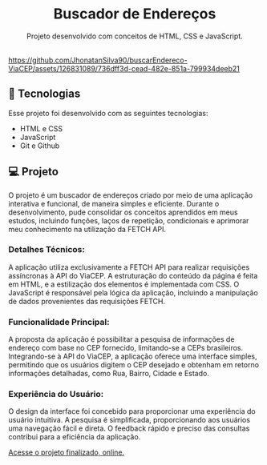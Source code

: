 <h1 align="center"> Buscador de Endereços </h1>

<p align="center">
Projeto desenvolvido com conceitos de HTML, CSS e JavaScript. <br/>

<br>


https://github.com/JhonatanSilva90/buscarEndereco-ViaCEP/assets/126831089/736dff3d-cead-482e-851a-799934deeb21


## 🚀 Tecnologias

Esse projeto foi desenvolvido com as seguintes tecnologias:

- HTML e CSS
- JavaScript
- Git e Github

## 💻 Projeto

O projeto é um buscador de endereços criado por meio de uma aplicação interativa e funcional, de maneira simples e eficiente. Durante o desenvolvimento, pude consolidar os conceitos aprendidos em meus estudos, incluindo funções, laços de repetição, condicionais e aprimorar meu conhecimento na utilização da FETCH API.

### Detalhes Técnicos:

A aplicação utiliza exclusivamente a FETCH API para realizar requisições assíncronas à API do ViaCEP. A estruturação do conteúdo da página é feita em HTML, e a estilização dos elementos é implementada com CSS. O JavaScript é responsável pela lógica da aplicação, incluindo a manipulação de dados provenientes das requisições FETCH.

### Funcionalidade Principal:

A proposta da aplicação é possibilitar a pesquisa de informações de endereço com base no CEP fornecido, limitando-se a CEPs brasileiros. Integrando-se à API do ViaCEP, a aplicação oferece uma interface simples, permitindo que os usuários digitem o CEP desejado e obtenham em retorno informações detalhadas, como Rua, Bairro, Cidade e Estado.

### Experiência do Usuário:

O design da interface foi concebido para proporcionar uma experiência do usuário intuitiva. A pesquisa é simplificada, proporcionando aos usuários uma navegação fácil e direta. O feedback rápido e preciso das consultas contribui para a eficiência da aplicação.

[Acesse o projeto finalizado, online.](https://jhonatansilva90.github.io/buscarEndereco-ViaCEP/)
